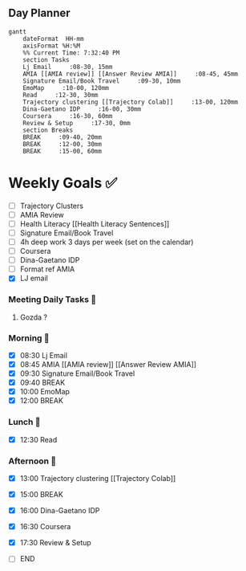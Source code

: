 ## Day Planner
```mermaid
gantt
    dateFormat  HH-mm
    axisFormat %H:%M
    %% Current Time: 7:32:40 PM
    section Tasks
    Lj Email     :08-30, 15mm
    AMIA [[AMIA review]] [[Answer Review AMIA]]     :08-45, 45mm
    Signature Email/Book Travel     :09-30, 10mm
    EmoMap     :10-00, 120mm
    Read     :12-30, 30mm
    Trajectory clustering [[Trajectory Colab]]     :13-00, 120mm
    Dina-Gaetano IDP     :16-00, 30mm
    Coursera     :16-30, 60mm
    Review & Setup     :17-30, 0mm
    section Breaks
    BREAK     :09-40, 20mm
    BREAK     :12-00, 30mm
    BREAK     :15-00, 60mm
```

# Weekly Goals ✅
  - [ ] Trajectory Clusters 
  - [ ] AMIA Review 
  - [ ] Health Literacy [[Health Literacy Sentences]]
  - [ ] Signature Email/Book Travel
  - [ ] 4h deep work 3 days per week (set on the calendar)
  - [ ] Coursera
  - [ ] Dina-Gaetano IDP
  - [ ] Format ref AMIA
  - [x] LJ email
### Meeting Daily Tasks 💚 
1. Gozda ?
### Morning 🔨
- [x] 08:30 Lj Email
- [x] 08:45 AMIA [[AMIA review]] [[Answer Review AMIA]]
- [x] 09:30 Signature Email/Book Travel
- [x] 09:40 BREAK
- [x] 10:00 EmoMap
- [x] 12:00 BREAK
### Lunch 👀
- [x] 12:30 Read
### Afternoon 👻
- [x] 13:00 Trajectory clustering [[Trajectory Colab]]
- [x] 15:00 BREAK
- [x] 16:00 Dina-Gaetano IDP
- [x] 16:30 Coursera
- [x] 17:30 Review & Setup
- [ ] END

